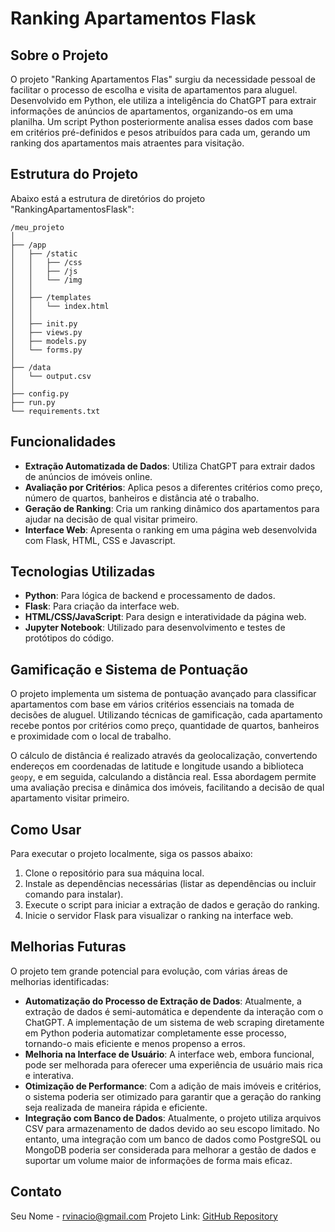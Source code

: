 # Ranking Apartamentos Flask

## Sobre o Projeto
O projeto "Ranking Apartamentos Flas" surgiu da necessidade pessoal de facilitar o processo de escolha e visita de apartamentos para aluguel. Desenvolvido em Python, ele utiliza a inteligência do ChatGPT para extrair informações de anúncios de apartamentos, organizando-os em uma planilha. Um script Python posteriormente analisa esses dados com base em critérios pré-definidos e pesos atribuídos para cada um, gerando um ranking dos apartamentos mais atraentes para visitação.

## Estrutura do Projeto

Abaixo está a estrutura de diretórios do projeto "RankingApartamentosFlask":
```
/meu_projeto
│
├── /app
│   ├── /static
│   │   ├── /css
│   │   ├── /js
│   │   └── /img
│   │
│   ├── /templates
│   │   └── index.html
│   │
│   ├── init.py
│   ├── views.py
│   ├── models.py
│   └── forms.py
│
├── /data
│   └── output.csv
│
├── config.py
├── run.py
└── requirements.txt
```

## Funcionalidades
- **Extração Automatizada de Dados**: Utiliza ChatGPT para extrair dados de anúncios de imóveis online.
- **Avaliação por Critérios**: Aplica pesos a diferentes critérios como preço, número de quartos, banheiros e distância até o trabalho.
- **Geração de Ranking**: Cria um ranking dinâmico dos apartamentos para ajudar na decisão de qual visitar primeiro.
- **Interface Web**: Apresenta o ranking em uma página web desenvolvida com Flask, HTML, CSS e Javascript.

## Tecnologias Utilizadas
- **Python**: Para lógica de backend e processamento de dados.
- **Flask**: Para criação da interface web.
- **HTML/CSS/JavaScript**: Para design e interatividade da página web.
- **Jupyter Notebook**: Utilizado para desenvolvimento e testes de protótipos do código.

## Gamificação e Sistema de Pontuação

O projeto implementa um sistema de pontuação avançado para classificar apartamentos com base em vários critérios essenciais na tomada de decisões de aluguel. Utilizando técnicas de gamificação, cada apartamento recebe pontos por critérios como preço, quantidade de quartos, banheiros e proximidade com o local de trabalho.

O cálculo de distância é realizado através da geolocalização, convertendo endereços em coordenadas de latitude e longitude usando a biblioteca `geopy`, e em seguida, calculando a distância real. Essa abordagem permite uma avaliação precisa e dinâmica dos imóveis, facilitando a decisão de qual apartamento visitar primeiro.

## Como Usar
Para executar o projeto localmente, siga os passos abaixo:
1. Clone o repositório para sua máquina local.
2. Instale as dependências necessárias (listar as dependências ou incluir comando para instalar).
3. Execute o script para iniciar a extração de dados e geração do ranking.
4. Inicie o servidor Flask para visualizar o ranking na interface web.

## Melhorias Futuras

O projeto tem grande potencial para evolução, com várias áreas de melhorias identificadas:

- **Automatização do Processo de Extração de Dados**: Atualmente, a extração de dados é semi-automática e dependente da interação com o ChatGPT. A implementação de um sistema de web scraping diretamente em Python poderia automatizar completamente esse processo, tornando-o mais eficiente e menos propenso a erros.
- **Melhoria na Interface de Usuário**: A interface web, embora funcional, pode ser melhorada para oferecer uma experiência de usuário mais rica e interativa.
- **Otimização de Performance**: Com a adição de mais imóveis e critérios, o sistema poderia ser otimizado para garantir que a geração do ranking seja realizada de maneira rápida e eficiente.
- **Integração com Banco de Dados**: Atualmente, o projeto utiliza arquivos CSV para armazenamento de dados devido ao seu escopo limitado. No entanto, uma integração com um banco de dados como PostgreSQL ou MongoDB poderia ser considerada para melhorar a gestão de dados e suportar um volume maior de informações de forma mais eficaz.

## Contato
Seu Nome - rvinacio@gmail.com
Projeto Link: [GitHub Repository](https://github.com/rvinacio/RankingApartamentosFlask)